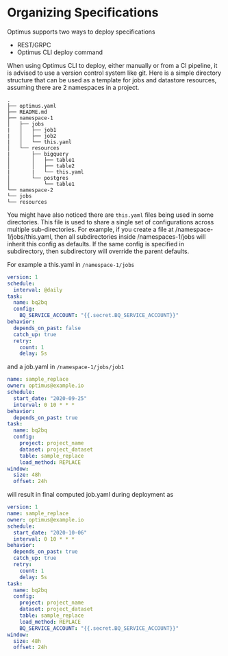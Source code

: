 # Organizing Specifications
Optimus supports two ways to deploy specifications
- REST/GRPC
- Optimus CLI deploy command

When using Optimus CLI to deploy, either manually or from a CI pipeline, it is advised to use a version control system 
like git. Here is a simple directory structure that can be used as a template for jobs and datastore resources, 
assuming there are 2 namespaces in a project.

```
.
├── optimus.yaml
├── README.md
├── namespace-1
│   ├── jobs
|   │   ├── job1
|   │   ├── job2
|   │   └── this.yaml
│   └── resources
|       ├── bigquery
│       │   ├── table1
│       │   ├── table2
|       |   └── this.yaml
│       └── postgres
│           └── table1
└── namespace-2
└── jobs
└── resources
```


You might have also noticed there are `this.yaml` files being used in some directories. This file is used to share a 
single set of configurations across multiple sub-directories. For example, if you create a file at 
/namespace-1/jobs/this.yaml, then all subdirectories inside /namespaces-1/jobs will inherit this config as defaults. 
If the same config is specified in subdirectory, then subdirectory will override the parent defaults.

For example a this.yaml in `/namespace-1/jobs`
```yaml
version: 1
schedule:
  interval: @daily
task:
  name: bq2bq
  config:
    BQ_SERVICE_ACCOUNT: "{{.secret.BQ_SERVICE_ACCOUNT}}"
behavior:
  depends_on_past: false
  catch_up: true
  retry:
    count: 1
    delay: 5s
```

and a job.yaml in `/namespace-1/jobs/job1`
```yaml
name: sample_replace
owner: optimus@example.io
schedule:
  start_date: "2020-09-25"
  interval: 0 10 * * *
behavior:
  depends_on_past: true
task:
  name: bq2bq
  config:
    project: project_name
    dataset: project_dataset
    table: sample_replace
    load_method: REPLACE
window:
  size: 48h
  offset: 24h
```

will result in final computed job.yaml during deployment as
```yaml
version: 1
name: sample_replace
owner: optimus@example.io
schedule:
  start_date: "2020-10-06"
  interval: 0 10 * * *
behavior:
  depends_on_past: true
  catch_up: true
  retry:
    count: 1
    delay: 5s
task:
  name: bq2bq
  config:
    project: project_name
    dataset: project_dataset
    table: sample_replace
    load_method: REPLACE
    BQ_SERVICE_ACCOUNT: "{{.secret.BQ_SERVICE_ACCOUNT}}"
window:
  size: 48h
  offset: 24h
```
